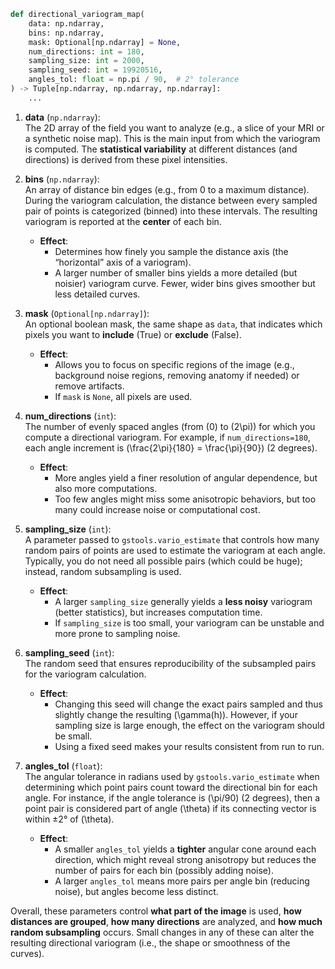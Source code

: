 
```python
def directional_variogram_map(
    data: np.ndarray,
    bins: np.ndarray,
    mask: Optional[np.ndarray] = None,
    num_directions: int = 180,
    sampling_size: int = 2000,
    sampling_seed: int = 19920516,
    angles_tol: float = np.pi / 90,  # 2° tolerance
) -> Tuple[np.ndarray, np.ndarray, np.ndarray]:
    ...
```

1. **data** (`np.ndarray`):  
   The 2D array of the field you want to analyze (e.g., a slice of your MRI or a synthetic noise map). This is the main input from which the variogram is computed. The **statistical variability** at different distances (and directions) is derived from these pixel intensities.

2. **bins** (`np.ndarray`):  
   An array of distance bin edges (e.g., from 0 to a maximum distance). During the variogram calculation, the distance between every sampled pair of points is categorized (binned) into these intervals. The resulting variogram is reported at the **center** of each bin.  
   - **Effect**:  
     - Determines how finely you sample the distance axis (the “horizontal” axis of a variogram).  
     - A larger number of smaller bins yields a more detailed (but noisier) variogram curve. Fewer, wider bins gives smoother but less detailed curves.

3. **mask** (`Optional[np.ndarray]`):  
   An optional boolean mask, the same shape as `data`, that indicates which pixels you want to **include** (True) or **exclude** (False).  
   - **Effect**:  
     - Allows you to focus on specific regions of the image (e.g., background noise regions, removing anatomy if needed) or remove artifacts.  
     - If `mask` is `None`, all pixels are used.

4. **num_directions** (`int`):  
   The number of evenly spaced angles (from \(0\) to \(2\pi\)) for which you compute a directional variogram. For example, if `num_directions=180`, each angle increment is \(\frac{2\pi}{180} = \frac{\pi}{90}\) (2 degrees).  
   - **Effect**:  
     - More angles yield a finer resolution of angular dependence, but also more computations.  
     - Too few angles might miss some anisotropic behaviors, but too many could increase noise or computational cost.

5. **sampling_size** (`int`):  
   A parameter passed to `gstools.vario_estimate` that controls how many random pairs of points are used to estimate the variogram at each angle. Typically, you do not need all possible pairs (which could be huge); instead, random subsampling is used.  
   - **Effect**:  
     - A larger `sampling_size` generally yields a **less noisy** variogram (better statistics), but increases computation time.  
     - If `sampling_size` is too small, your variogram can be unstable and more prone to sampling noise.

6. **sampling_seed** (`int`):  
   The random seed that ensures reproducibility of the subsampled pairs for the variogram calculation.  
   - **Effect**:  
     - Changing this seed will change the exact pairs sampled and thus slightly change the resulting \(\gamma(h)\). However, if your sampling size is large enough, the effect on the variogram should be small.  
     - Using a fixed seed makes your results consistent from run to run.

7. **angles_tol** (`float`):  
   The angular tolerance in radians used by `gstools.vario_estimate` when determining which point pairs count toward the directional bin for each angle. For instance, if the angle tolerance is \(\pi/90\) (2 degrees), then a point pair is considered part of angle \(\theta\) if its connecting vector is within ±2° of \(\theta\).  
   - **Effect**:  
     - A smaller `angles_tol` yields a **tighter** angular cone around each direction, which might reveal strong anisotropy but reduces the number of pairs for each bin (possibly adding noise).  
     - A larger `angles_tol` means more pairs per angle bin (reducing noise), but angles become less distinct.

Overall, these parameters control **what part of the image** is used, **how distances are grouped**, **how many directions** are analyzed, and **how much random subsampling** occurs. Small changes in any of these can alter the resulting directional variogram (i.e., the shape or smoothness of the curves).